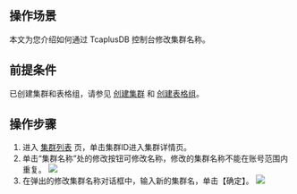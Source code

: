 
## 操作场景 
本文为您介绍如何通过 TcaplusDB 控制台修改集群名称。

## 前提条件
已创建集群和表格组，请参见 [创建集群](https://cloud.tencent.com/document/product/596/38807) 和 [创建表格组](https://cloud.tencent.com/document/product/596/38809)。

## 操作步骤
1. 进入 [集群列表](https://console.cloud.tencent.com/tcaplusdb/app) 页，单击集群ID进入集群详情页。
2. 单击“集群名称”处的修改按钮可修改名称，修改的集群名称不能在账号范围内重复。
![](https://main.qcloudimg.com/raw/50fe71550425f3979d5aa8647f2f247a.png)
3. 在弹出的修改集群名称对话框中，输入新的集群名，单击【确定】。
![](https://main.qcloudimg.com/raw/8ab47b9ed35e1eeefaaa4a7236042f7e.png)
